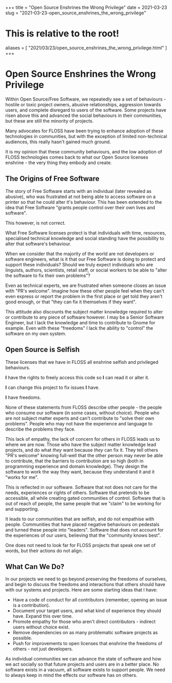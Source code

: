 +++
title = "Open Source Enshrines the Wrong Privilege"
date = 2021-03-23
slug = "2021-03-23-open_source_enshrines_the_wrong_privilege"
# This is relative to the root!
aliases = [ "2021/03/23/open_source_enshrines_the_wrong_privilege.html" ]
+++
# Open Source Enshrines the Wrong Privilege

Within Open Source/Free Software, we repeatedly see a set of
behaviours - hostile or toxic project owners, abusive relationships,
aggression towards users, and complete disregard to users of the
software. Some projects have risen above this and advanced the social
behaviours in their communities, but these are still the minority of
projects.

Many advocates for FLOSS have been trying to enhance adoption of these
technologies in communities, but with the exception of limited
non-technical audiences, this really hasn\'t gained much ground.

It is my opinion that these community behaviours, and the low adoption
of FLOSS technologies comes back to what our Open Source licenses
enshrine - the very thing they embody and create.

## The Origins of Free Software

The story of Free Software starts with an individual (later revealed as
abusive), who was frustrated at not being able to access software on a
printer so that he could alter it\'s behaviour. This has been extended
to the idea that Free Software \"grants people control over their own
lives and software\".

This however, is not correct.

What Free Software licenses protect is that individuals with time,
resources, specialised technical knowledge and social standing have the
possibility to alter that software\'s behaviour.

When we consider that the majority of the world are not developers or
software engineers, what is it that our Free Software is doing to
protect and support these individuals? Should we truly expect
individuals who are linguists, authors, scientists, retail staff, or
social workers to be able to \"alter the software to fix their own
problems\"?

Even as technical experts, we are frustrated when someone closes an
issue with \"PR\'s welcome\". Imagine how these other people feel when
they can\'t even express or report the problem in the first place or get
told they aren\'t good enough, or that \"they can fix it themselves if
they want\".

This attitude also discounts the subject matter knowledge required to
alter or contribute to any piece of software however. I may be a Senior
Software Engineer, but I lack the knowledge and time to contribute to
Gnome for example. Even with these \"freedoms\" I lack the ability to
\"control\" the software on my own system.

## Open Source is Selfish

These licenses that we have in FLOSS all enshrine selfish and privileged
behaviours.

**I** have the rights to freely access this code so **I** can read it or
alter it.

**I** can change this project to fix issues **I** have.

**I** have freedoms.

None of these statements from FLOSS describe other people - the people
who consume our software (in some cases, without choice). People who are
not subject matter experts and can\'t contribute to \"solve their own
problems\". People who may not have the experience and language to
describe the problems they face.

This lack of empathy, the lack of concern for others in FLOSS leads us
to where we are now. Those who have the subject matter knowledge lead
projects, and do what *they* want because *they* can fix it. They tell
others \"PR\'s welcome\" knowing full-well that the other person may
never be able to contribute, that the barriers to contribution are so
high (both in programming experience and domain knowledge). They design
the software to work the way they want, because they understand it and
it \"works for me\".

This is reflected in our software. Software that not does not care for
the needs, experiences or rights of others. Software that pretends to be
accessible, all while creating gated communities of control. Software
that is out of reach of people, the same people that we \"claim\" to be
working for and supporting.

It leads to our communities that are selfish, and do not empathise with
people. Communities that have placed negative behaviours on pedestals
and turned these people into \"leaders\". Software that does not account
for the experiences of our users, believing that the \"community knows
best\".

One does not need to look far for FLOSS projects that speak one set of
words, but their actions do not align.

## What Can We Do?

In our projects we need to go beyond preserving the freedoms of
ourselves, and begin to discuss the freedoms and interactions that
others should have with our systems and projects. Here are some starting
ideas that I have:

-   Have a code of conduct for all contributors (remember, opening an
    issue is a contribution).
-   Document your target users, and what kind of experience they should
    have. Expand this over time.
-   Promote empathy for those who aren\'t direct contributors - indirect
    users without choice exist.
-   Remove dependencies on as many problematic software projects as
    possible.
-   Push for improvements to open licenses that enshrine the freedoms of
    others - not just developers.

As individual communities we can advance the state of software and how
we act socially so that future projects and users are in a better place.
No software exists in a vacuum, all software exists to support people.
We need to always keep in mind the effects our software has on others.

